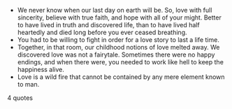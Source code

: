  - We never know when our last day on earth will be. So, love with full sincerity, believe with true faith, and hope with all of your might. Better to have lived in truth and discovered life, than to have lived half heartedly and died long before you ever ceased breathing.
 - You had to be willing to fight in order for a love story to last a life time.
 - Together, in that room, our childhood notions of love melted away. We discovered love was not a fairytale. Sometimes there were no happy endings, and when there were, you needed to work like hell to keep the happiness alive.
 - Love is a wild fire that cannot be contained by any mere element known to man.

4 quotes